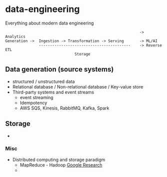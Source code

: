 # data-engineering
Everything about modern data engineering
```
                                                            -> Analytics
Generation ->  Ingestion -> Transformation -> Serving       -> ML/AI
               -----------------------------------------    -> Reverse ETL
                               Storage
```
## Data generation (source systems)
* structured / unstructured data
* Relational database / Non-relational database / Key-value store
* Third-party systems and event streams
  * event streaming
  * Idempotency
  * AWS SQS, Kinesis, RabbitMQ, Kafka, Spark
## Storage
* 

### Misc
* Distributed computing and storage paradigm
  * MapReduce - Hadoop [Google Research](https://static.googleusercontent.com/media/research.google.com/en//archive/mapreduce-osdi04.pdf)
  * 
